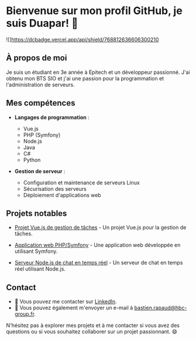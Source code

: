 # Bienvenue sur mon profil GitHub, je suis Duapar! 👋
![]https://dcbadge.vercel.app/api/shield/768812636606300210

## À propos de moi
Je suis un étudiant en 3e année à Epitech et un développeur passionné. J'ai obtenu mon BTS SIO et j'ai une passion pour la programmation et l'administration de serveurs.

## Mes compétences

- **Langages de programmation** :
  - Vue.js
  - PHP (Symfony)
  - Node.js
  - Java
  - C#
  - Python

- **Gestion de serveur** :
  - Configuration et maintenance de serveurs Linux
  - Sécurisation des serveurs
  - Déploiement d'applications web

## Projets notables
- [Projet Vue.js de gestion de tâches](https://etudik.fr) - Un projet Vue.js pour la gestion de tâches.

- [Application web PHP/Symfony](https://mastercv.fr) - Une application web développée en utilisant Symfony.

- [Serveur Node.js de chat en temps réel](https://api.hbc-group.fr/) - Un serveur de chat en temps réel utilisant Node.js.

## Contact
- 💬 Vous pouvez me contacter sur [LinkedIn](https://linkedin.com/bastien-rapaud).
- 📧 Vous pouvez également m'envoyer un e-mail à [bastien.rapaud@hbc-group.fr](mailto:bastien.rapaud@hbc-group.fr).

N'hésitez pas à explorer mes projets et à me contacter si vous avez des questions ou si vous souhaitez collaborer sur un projet passionnant. 😄
